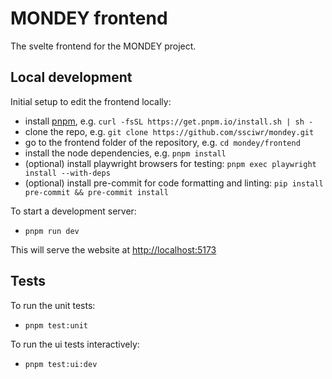 # MONDEY frontend

The svelte frontend for the MONDEY project.

## Local development

Initial setup to edit the frontend locally:

- install [pnpm](https://pnpm.io/installation), e.g. `curl -fsSL https://get.pnpm.io/install.sh | sh -`
- clone the repo, e.g. `git clone https://github.com/ssciwr/mondey.git`
- go to the frontend folder of the repository, e.g. `cd mondey/frontend`
- install the node dependencies, e.g. `pnpm install`
- (optional) install playwright browsers for testing: `pnpm exec playwright install --with-deps`
- (optional) install pre-commit for code formatting and linting: `pip install pre-commit && pre-commit install`

To start a development server:

- `pnpm run dev`

This will serve the website at [http://localhost:5173](http://localhost:5173)

## Tests

To run the unit tests:

- `pnpm test:unit`

To run the ui tests interactively:

- `pnpm test:ui:dev`

